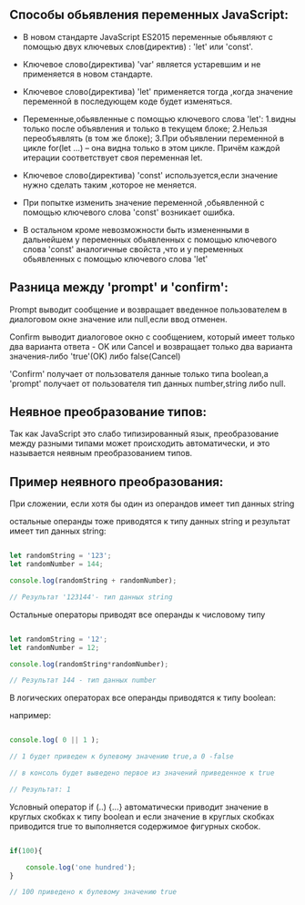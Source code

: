 
## Cпособы обьявления переменных JavaScript:

 - В новом стандарте JavaScript ES2015 переменные обьявляют с помощью двух ключевых слов(директив) : 'let' или  'const'.

- Ключевое слово(директива) 'var' является устаревшим и не применяется в новом стандарте.

- Ключевое слово(директива) 'let' применяется тогда ,когда значение переменной в последующем коде будет изменяться.
 
- Переменные,обьявленные с помощью ключевого слова 'let':
    1.видны только после объявления и только в текущем блоке;
    2.Нельзя переобъявлять (в том же блоке);
    3.При объявлении переменной в цикле for(let ...) – она видна только в этом цикле. Причём каждой итерации соответствует своя переменная let.

-  Ключевое слово(директива) 'const' используется,если значение нужно сделать таким ,которое не меняется.

- При попытке изменить значение переменной ,обьявленной с помощью ключевого слова 'const' возникает ошибка.

- В остальном кроме невозможности быть измененными в дальнейшем у переменных обьявленных с помощью ключевого слова 'const' аналогичные свойста ,что и у переменных обьявленных с помощью ключевого слова 'let'

## Разница между 'prompt' и 'confirm':

</hr>

Prompt выводит сообщение и возвращает введенное пользователем в диалоговом окне значение  или null,если ввод отменен.

Confirm выводит диалоговое окно с сообщением, который имеет только два варианта ответа - OK или Cancel и возвращает только два варианта значения-либо 'true'(OK) либо false(Cancel) 

'Сonfirm'   получает от пользователя данные только типа boolean,а 'prompt' получает от пользователя тип данных number,string либо null.

## Неявное преобразование типов:

Так как JavaScript это слабо типизированный язык, преобразование между разными типами может происходить автоматически, и это называется неявным преобразованием типов.


## Пример неявного преобразования:

При сложении, если хотя бы один из операндов имеет тип данных string 

 остальные операнды тоже  приводятся к типу данных string и результат имеет тип данных string:

```js

let randomString = '123';
let randomNumber = 144;

console.log(randomString + randomNumber);

// Результат '123144'- тип данных string

```

</hr>

Остальные операторы приводят все операнды к числовому типу

```js

let randomString = '12';
let randomNumber = 12;

console.log(randomString*randomNumber);

// Результат 144 - тип данных number

```

</hr>

В логических операторах все операнды приводятся к типу boolean:

например:

```js

console.log( 0 || 1 );

// 1 будет приведен к булевому значению true,а 0 -false  

// в консоль будет выведено первое из значений приведенное к true

// Результат: 1

```
</hr>

Условный оператор if (..) {...} автоматически приводит значение в круглых скобках к типу boolean и если значение в круглых скобках приводится  true то выполняется содержимое фигурных скобок.

```js

if(100){

    console.log('one hundred');
}

// 100 приведено к булевому значению true 



```
